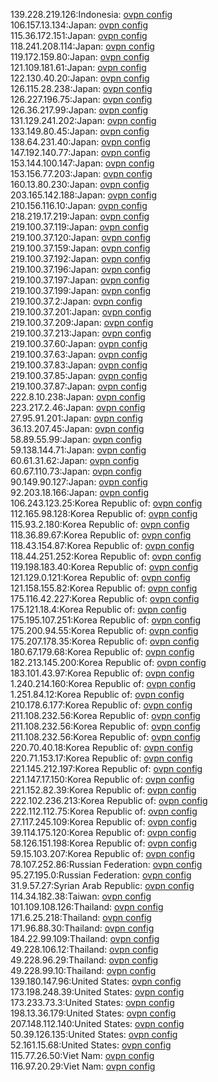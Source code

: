 139.228.219.126:Indonesia: [ovpn config](vpn/139_228_219_126.ovpn)  
106.157.13.134:Japan: [ovpn config](vpn/106_157_13_134.ovpn)  
115.36.172.151:Japan: [ovpn config](vpn/115_36_172_151.ovpn)  
118.241.208.114:Japan: [ovpn config](vpn/118_241_208_114.ovpn)  
119.172.159.80:Japan: [ovpn config](vpn/119_172_159_80.ovpn)  
121.109.181.61:Japan: [ovpn config](vpn/121_109_181_61.ovpn)  
122.130.40.20:Japan: [ovpn config](vpn/122_130_40_20.ovpn)  
126.115.28.238:Japan: [ovpn config](vpn/126_115_28_238.ovpn)  
126.227.196.75:Japan: [ovpn config](vpn/126_227_196_75.ovpn)  
126.36.217.99:Japan: [ovpn config](vpn/126_36_217_99.ovpn)  
131.129.241.202:Japan: [ovpn config](vpn/131_129_241_202.ovpn)  
133.149.80.45:Japan: [ovpn config](vpn/133_149_80_45.ovpn)  
138.64.231.40:Japan: [ovpn config](vpn/138_64_231_40.ovpn)  
147.192.140.77:Japan: [ovpn config](vpn/147_192_140_77.ovpn)  
153.144.100.147:Japan: [ovpn config](vpn/153_144_100_147.ovpn)  
153.156.77.203:Japan: [ovpn config](vpn/153_156_77_203.ovpn)  
160.13.80.230:Japan: [ovpn config](vpn/160_13_80_230.ovpn)  
203.165.142.188:Japan: [ovpn config](vpn/203_165_142_188.ovpn)  
210.156.116.10:Japan: [ovpn config](vpn/210_156_116_10.ovpn)  
218.219.17.219:Japan: [ovpn config](vpn/218_219_17_219.ovpn)  
219.100.37.119:Japan: [ovpn config](vpn/219_100_37_119.ovpn)  
219.100.37.120:Japan: [ovpn config](vpn/219_100_37_120.ovpn)  
219.100.37.159:Japan: [ovpn config](vpn/219_100_37_159.ovpn)  
219.100.37.192:Japan: [ovpn config](vpn/219_100_37_192.ovpn)  
219.100.37.196:Japan: [ovpn config](vpn/219_100_37_196.ovpn)  
219.100.37.197:Japan: [ovpn config](vpn/219_100_37_197.ovpn)  
219.100.37.199:Japan: [ovpn config](vpn/219_100_37_199.ovpn)  
219.100.37.2:Japan: [ovpn config](vpn/219_100_37_2.ovpn)  
219.100.37.201:Japan: [ovpn config](vpn/219_100_37_201.ovpn)  
219.100.37.209:Japan: [ovpn config](vpn/219_100_37_209.ovpn)  
219.100.37.213:Japan: [ovpn config](vpn/219_100_37_213.ovpn)  
219.100.37.60:Japan: [ovpn config](vpn/219_100_37_60.ovpn)  
219.100.37.63:Japan: [ovpn config](vpn/219_100_37_63.ovpn)  
219.100.37.83:Japan: [ovpn config](vpn/219_100_37_83.ovpn)  
219.100.37.85:Japan: [ovpn config](vpn/219_100_37_85.ovpn)  
219.100.37.87:Japan: [ovpn config](vpn/219_100_37_87.ovpn)  
222.8.10.238:Japan: [ovpn config](vpn/222_8_10_238.ovpn)  
223.217.2.46:Japan: [ovpn config](vpn/223_217_2_46.ovpn)  
27.95.91.201:Japan: [ovpn config](vpn/27_95_91_201.ovpn)  
36.13.207.45:Japan: [ovpn config](vpn/36_13_207_45.ovpn)  
58.89.55.99:Japan: [ovpn config](vpn/58_89_55_99.ovpn)  
59.138.144.71:Japan: [ovpn config](vpn/59_138_144_71.ovpn)  
60.61.31.62:Japan: [ovpn config](vpn/60_61_31_62.ovpn)  
60.67.110.73:Japan: [ovpn config](vpn/60_67_110_73.ovpn)  
90.149.90.127:Japan: [ovpn config](vpn/90_149_90_127.ovpn)  
92.203.18.166:Japan: [ovpn config](vpn/92_203_18_166.ovpn)  
106.243.123.25:Korea Republic of: [ovpn config](vpn/106_243_123_25.ovpn)  
112.165.98.128:Korea Republic of: [ovpn config](vpn/112_165_98_128.ovpn)  
115.93.2.180:Korea Republic of: [ovpn config](vpn/115_93_2_180.ovpn)  
118.36.89.67:Korea Republic of: [ovpn config](vpn/118_36_89_67.ovpn)  
118.43.154.87:Korea Republic of: [ovpn config](vpn/118_43_154_87.ovpn)  
118.44.251.252:Korea Republic of: [ovpn config](vpn/118_44_251_252.ovpn)  
119.198.183.40:Korea Republic of: [ovpn config](vpn/119_198_183_40.ovpn)  
121.129.0.121:Korea Republic of: [ovpn config](vpn/121_129_0_121.ovpn)  
121.158.155.82:Korea Republic of: [ovpn config](vpn/121_158_155_82.ovpn)  
175.116.42.227:Korea Republic of: [ovpn config](vpn/175_116_42_227.ovpn)  
175.121.18.4:Korea Republic of: [ovpn config](vpn/175_121_18_4.ovpn)  
175.195.107.251:Korea Republic of: [ovpn config](vpn/175_195_107_251.ovpn)  
175.200.94.55:Korea Republic of: [ovpn config](vpn/175_200_94_55.ovpn)  
175.207.178.35:Korea Republic of: [ovpn config](vpn/175_207_178_35.ovpn)  
180.67.179.68:Korea Republic of: [ovpn config](vpn/180_67_179_68.ovpn)  
182.213.145.200:Korea Republic of: [ovpn config](vpn/182_213_145_200.ovpn)  
183.101.43.97:Korea Republic of: [ovpn config](vpn/183_101_43_97.ovpn)  
1.240.214.160:Korea Republic of: [ovpn config](vpn/1_240_214_160.ovpn)  
1.251.84.12:Korea Republic of: [ovpn config](vpn/1_251_84_12.ovpn)  
210.178.6.177:Korea Republic of: [ovpn config](vpn/210_178_6_177.ovpn)  
211.108.232.56:Korea Republic of: [ovpn config](vpn/211_108_232_56.ovpn)  
211.108.232.56:Korea Republic of: [ovpn config](vpn/211_108_232_56.ovpn)  
211.108.232.56:Korea Republic of: [ovpn config](vpn/211_108_232_56.ovpn)  
220.70.40.18:Korea Republic of: [ovpn config](vpn/220_70_40_18.ovpn)  
220.71.153.17:Korea Republic of: [ovpn config](vpn/220_71_153_17.ovpn)  
221.145.212.197:Korea Republic of: [ovpn config](vpn/221_145_212_197.ovpn)  
221.147.17.150:Korea Republic of: [ovpn config](vpn/221_147_17_150.ovpn)  
221.152.82.39:Korea Republic of: [ovpn config](vpn/221_152_82_39.ovpn)  
222.102.236.213:Korea Republic of: [ovpn config](vpn/222_102_236_213.ovpn)  
222.112.112.75:Korea Republic of: [ovpn config](vpn/222_112_112_75.ovpn)  
27.117.245.109:Korea Republic of: [ovpn config](vpn/27_117_245_109.ovpn)  
39.114.175.120:Korea Republic of: [ovpn config](vpn/39_114_175_120.ovpn)  
58.126.151.198:Korea Republic of: [ovpn config](vpn/58_126_151_198.ovpn)  
59.15.103.207:Korea Republic of: [ovpn config](vpn/59_15_103_207.ovpn)  
78.107.252.86:Russian Federation: [ovpn config](vpn/78_107_252_86.ovpn)  
95.27.195.0:Russian Federation: [ovpn config](vpn/95_27_195_0.ovpn)  
31.9.57.27:Syrian Arab Republic: [ovpn config](vpn/31_9_57_27.ovpn)  
114.34.182.38:Taiwan: [ovpn config](vpn/114_34_182_38.ovpn)  
101.109.108.126:Thailand: [ovpn config](vpn/101_109_108_126.ovpn)  
171.6.25.218:Thailand: [ovpn config](vpn/171_6_25_218.ovpn)  
171.96.88.30:Thailand: [ovpn config](vpn/171_96_88_30.ovpn)  
184.22.99.109:Thailand: [ovpn config](vpn/184_22_99_109.ovpn)  
49.228.106.12:Thailand: [ovpn config](vpn/49_228_106_12.ovpn)  
49.228.96.29:Thailand: [ovpn config](vpn/49_228_96_29.ovpn)  
49.228.99.10:Thailand: [ovpn config](vpn/49_228_99_10.ovpn)  
139.180.147.96:United States: [ovpn config](vpn/139_180_147_96.ovpn)  
173.198.248.39:United States: [ovpn config](vpn/173_198_248_39.ovpn)  
173.233.73.3:United States: [ovpn config](vpn/173_233_73_3.ovpn)  
198.13.36.179:United States: [ovpn config](vpn/198_13_36_179.ovpn)  
207.148.112.140:United States: [ovpn config](vpn/207_148_112_140.ovpn)  
50.39.126.135:United States: [ovpn config](vpn/50_39_126_135.ovpn)  
52.161.15.68:United States: [ovpn config](vpn/52_161_15_68.ovpn)  
115.77.26.50:Viet Nam: [ovpn config](vpn/115_77_26_50.ovpn)  
116.97.20.29:Viet Nam: [ovpn config](vpn/116_97_20_29.ovpn)  
